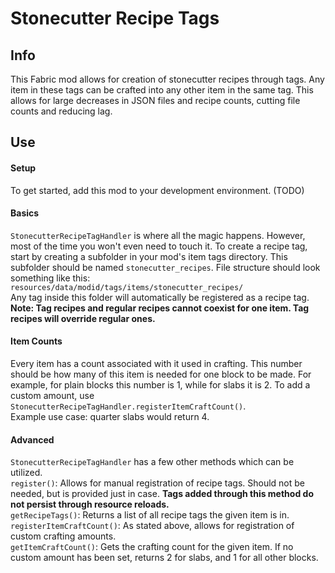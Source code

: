 # Stonecutter Recipe Tags

## Info

This Fabric mod allows for creation of stonecutter recipes through tags.
Any item in these tags can be crafted into any other item in the same tag.
This allows for large decreases in JSON files and recipe counts, cutting
file counts and reducing lag.

## Use
#### Setup
To get started, add this mod to your development environment. (TODO)<br>
#### Basics
`StonecutterRecipeTagHandler` is where all the magic happens. However,
most of the time you won't even need to touch it. To create a recipe tag,
start by creating a subfolder in your mod's item tags directory. This subfolder
should be named `stonecutter_recipes`. File structure should look something like this:<br>
`resources/data/modid/tags/items/stonecutter_recipes/`<br>
Any tag inside this folder will automatically be registered as a recipe tag.<br>
**Note: Tag recipes and regular recipes cannot coexist for one item. Tag recipes
will override regular ones.**
#### Item Counts
Every item has a count associated with it used in crafting. This number should
be how many of this item is needed for one block to be made. For example,
for plain blocks this number is 1, while for slabs it is 2. To add a custom amount,
use `StonecutterRecipeTagHandler.registerItemCraftCount()`.<br>
Example use case: quarter slabs would return 4.
#### Advanced
`StonecutterRecipeTagHandler` has a few other methods which can be utilized.<br>
`register()`: Allows for manual registration of recipe tags. Should not be
needed, but is provided just in case. **Tags added through this method do not
persist through resource reloads.**<br>
`getRecipeTags()`: Returns a list of all recipe tags the given item is in.<br>
`registerItemCraftCount()`: As stated above, allows for registration of
custom crafting amounts.<br>
`getItemCraftCount()`: Gets the crafting count for the given item. If no custom
amount has been set, returns 2 for slabs, and 1 for all other blocks.<br>
